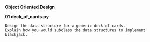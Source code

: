 

**Object Oriented Design**


**01 deck_of_cards.py**

    Design the data structure for a generic deck of cards.
    Explain how you would subclass the data structures to implement blackjack.
